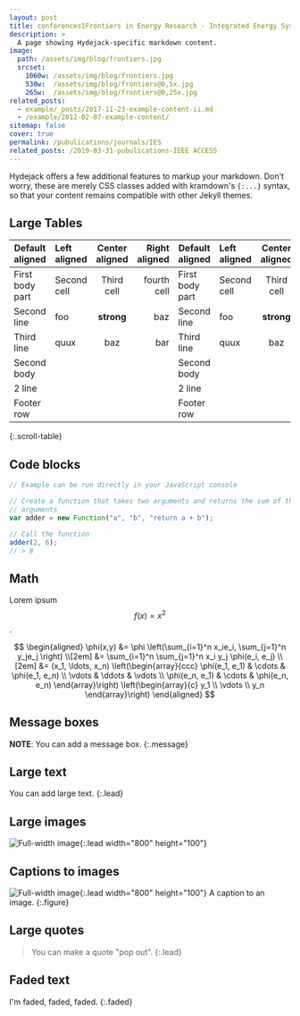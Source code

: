 ```yaml
---
layout: post
title: conferences1Frontiers in Energy Research - Integrated Energy System
description: >
  A page showing Hydejack-specific markdown content.
image: 
  path: /assets/img/blog/frontiers.jpg
  srcset:
    1060w: /assets/img/blog/frontiers.jpg
    530w:  /assets/img/blog/frontiers@0,5x.jpg
    265w:  /assets/img/blog/frontiers@0,25x.jpg
related_posts:
  - example/_posts/2017-11-23-example-content-ii.md
  - /example/2012-02-07-example-content/
sitemap: false
cover: true
permalink: /pubulications/journals/IES
related_posts: /2019-03-31-pubulications-IEEE ACCESS
---
```


Hydejack offers a few additional features to markup your markdown.
Don't worry, these are merely CSS classes added with kramdown's `{:...}` syntax,
so that your content remains compatible with other Jekyll themes.

## Large Tables

| Default aligned |Left aligned| Center aligned  | Right aligned  | Default aligned |Left aligned| Center aligned  | Right aligned  | Default aligned |Left aligned| Center aligned  | Right aligned  | Default aligned |Left aligned| Center aligned  | Right aligned  |
|-----------------|:-----------|:---------------:|---------------:|-----------------|:-----------|:---------------:|---------------:|-----------------|:-----------|:---------------:|---------------:|-----------------|:-----------|:---------------:|---------------:|
| First body part |Second cell | Third cell      | fourth cell    | First body part |Second cell | Third cell      | fourth cell    | First body part |Second cell | Third cell      | fourth cell    | First body part |Second cell | Third cell      | fourth cell    |
| Second line     |foo         | **strong**      | baz            | Second line     |foo         | **strong**      | baz            | Second line     |foo         | **strong**      | baz            | Second line     |foo         | **strong**      | baz            |
| Third line      |quux        | baz             | bar            | Third line      |quux        | baz             | bar            | Third line      |quux        | baz             | bar            | Third line      |quux        | baz             | bar            |
| Second body     |            |                 |                | Second body     |            |                 |                | Second body     |            |                 |                | Second body     |            |                 |                |
| 2 line          |            |                 |                | 2 line          |            |                 |                | 2 line          |            |                 |                | 2 line          |            |                 |                |
| Footer row      |            |                 |                | Footer row      |            |                 |                | Footer row      |            |                 |                | Footer row      |            |                 |                |
{:.scroll-table}


## Code blocks

~~~js
// Example can be run directly in your JavaScript console

// Create a function that takes two arguments and returns the sum of those
// arguments
var adder = new Function("a", "b", "return a + b");

// Call the function
adder(2, 6);
// > 8
~~~


## Math
Lorem ipsum $$ f(x) = x^2 $$.

$$
\begin{aligned}
  \phi(x,y) &= \phi \left(\sum_{i=1}^n x_ie_i, \sum_{j=1}^n y_je_j \right) \\[2em]
            &= \sum_{i=1}^n \sum_{j=1}^n x_i y_j \phi(e_i, e_j)            \\[2em]
            &= (x_1, \ldots, x_n)
               \left(\begin{array}{ccc}
                 \phi(e_1, e_1)  & \cdots & \phi(e_1, e_n) \\
                 \vdots          & \ddots & \vdots         \\
                 \phi(e_n, e_1)  & \cdots & \phi(e_n, e_n)
               \end{array}\right)
               \left(\begin{array}{c}
                 y_1    \\
                 \vdots \\
                 y_n
               \end{array}\right)
\end{aligned}
$$


## Message boxes
**NOTE**: You can add a message box.
{:.message}

## Large text
You can add large text.
{:.lead}

## Large images
![Full-width image](https://via.placeholder.com/800x100){:.lead width="800" height="100"}

## Captions to images
![Full-width image](https://via.placeholder.com/800x100){:.lead width="800" height="100"}
A caption to an image.
{:.figure}

## Large quotes
> You can make a quote "pop out".
{:.lead}

## Faded text
I'm faded, faded, faded.
{:.faded}


[mm]: https://guides.github.com/features/mastering-markdown/
[ksyn]: https://kramdown.gettalong.org/syntax.html
[ksyntab]:https://kramdown.gettalong.org/syntax.html#tables
[ksynmath]: https://kramdown.gettalong.org/syntax.html#math-blocks
[katex]: https://khan.github.io/KaTeX/
[rtable]: https://dbushell.com/2016/03/04/css-only-responsive-tables/
